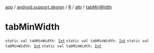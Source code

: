 [app](../../../index.md) / [android.support.design](../../index.md) / [R](../index.md) / [attr](index.md) / [tabMinWidth](.)

# tabMinWidth

`static val tabMinWidth: `[`Int`](https://kotlinlang.org/api/latest/jvm/stdlib/kotlin/-int/index.html)
`static val tabMinWidth: `[`Int`](https://kotlinlang.org/api/latest/jvm/stdlib/kotlin/-int/index.html)
`static val tabMinWidth: `[`Int`](https://kotlinlang.org/api/latest/jvm/stdlib/kotlin/-int/index.html)
`static val tabMinWidth: `[`Int`](https://kotlinlang.org/api/latest/jvm/stdlib/kotlin/-int/index.html)
